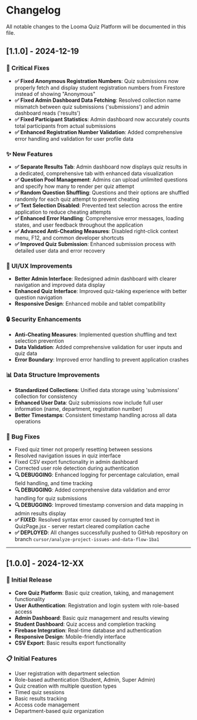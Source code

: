 # Changelog

All notable changes to the Looma Quiz Platform will be documented in this file.

## [1.1.0] - 2024-12-19

### 🔧 Critical Fixes
- **✅ Fixed Anonymous Registration Numbers**: Quiz submissions now properly fetch and display student registration numbers from Firestore instead of showing "Anonymous"
- **✅ Fixed Admin Dashboard Data Fetching**: Resolved collection name mismatch between quiz submissions ('submissions') and admin dashboard reads ('results')
- **✅ Fixed Participant Statistics**: Admin dashboard now accurately counts total participants from actual submissions
- **✅ Enhanced Registration Number Validation**: Added comprehensive error handling and validation for user profile data

### ✨ New Features
- **✅ Separate Results Tab**: Admin dashboard now displays quiz results in a dedicated, comprehensive tab with enhanced data visualization
- **✅ Question Pool Management**: Admins can upload unlimited questions and specify how many to render per quiz attempt
- **✅ Random Question Shuffling**: Questions and their options are shuffled randomly for each quiz attempt to prevent cheating
- **✅ Text Selection Disabled**: Prevented text selection across the entire application to reduce cheating attempts
- **✅ Enhanced Error Handling**: Comprehensive error messages, loading states, and user feedback throughout the application
- **✅ Advanced Anti-Cheating Measures**: Disabled right-click context menu, F12, and common developer shortcuts
- **✅ Improved Quiz Submission**: Enhanced submission process with detailed user data and error recovery

### 🎨 UI/UX Improvements
- **Better Admin Interface**: Redesigned admin dashboard with clearer navigation and improved data display
- **Enhanced Quiz Interface**: Improved quiz-taking experience with better question navigation
- **Responsive Design**: Enhanced mobile and tablet compatibility

### 🔒 Security Enhancements
- **Anti-Cheating Measures**: Implemented question shuffling and text selection prevention
- **Data Validation**: Added comprehensive validation for user inputs and quiz data
- **Error Boundary**: Improved error handling to prevent application crashes

### 📊 Data Structure Improvements
- **Standardized Collections**: Unified data storage using 'submissions' collection for consistency
- **Enhanced User Data**: Quiz submissions now include full user information (name, department, registration number)
- **Better Timestamps**: Consistent timestamp handling across all data operations

### 🐛 Bug Fixes
- Fixed quiz timer not properly resetting between sessions
- Resolved navigation issues in quiz interface
- Fixed CSV export functionality in admin dashboard
- Corrected user role detection during authentication
- **🔍 DEBUGGING**: Enhanced logging for percentage calculation, email field handling, and time tracking
- **🔍 DEBUGGING**: Added comprehensive data validation and error handling for quiz submissions
- **🔍 DEBUGGING**: Improved timestamp conversion and data mapping in admin results display
- **✅ FIXED**: Resolved syntax error caused by corrupted text in QuizPage.jsx - server restart cleared compilation cache
- **✅ DEPLOYED**: All changes successfully pushed to GitHub repository on branch `cursor/analyze-project-issues-and-data-flow-1ba1`

---

## [1.0.0] - 2024-12-XX

### 🎉 Initial Release
- **Core Quiz Platform**: Basic quiz creation, taking, and management functionality
- **User Authentication**: Registration and login system with role-based access
- **Admin Dashboard**: Basic quiz management and results viewing
- **Student Dashboard**: Quiz access and completion tracking
- **Firebase Integration**: Real-time database and authentication
- **Responsive Design**: Mobile-friendly interface
- **CSV Export**: Basic results export functionality

### 📋 Initial Features
- User registration with department selection
- Role-based authentication (Student, Admin, Super Admin)
- Quiz creation with multiple question types
- Timed quiz sessions
- Basic results tracking
- Access code management
- Department-based quiz organization